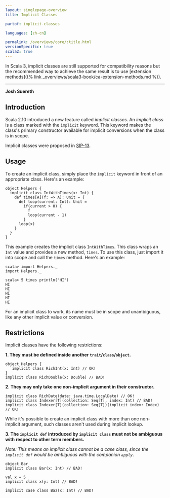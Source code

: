 ```yaml
---
layout: singlepage-overview
title: Implicit Classes

partof: implicit-classes

languages: [zh-cn]

permalink: /overviews/core/:title.html
versionSpecific: true
scala2: true
---
```


In Scala 3, implicit classes are still supported for compatibility reasons but the recommended way to achieve the same result is to use [extension methods]({% link _overviews/scala3-book/ca-extension-methods.md %}).

---

**Josh Suereth**

## Introduction

Scala 2.10 introduced a new feature called *implicit classes*.  An *implicit class* is a class
marked with the `implicit` keyword.  This keyword makes the class's primary constructor available
for implicit conversions when the class is in scope.

Implicit classes were proposed in [SIP-13](https://docs.scala-lang.org/sips/pending/implicit-classes.html).

## Usage

To create an implicit class, simply place the `implicit` keyword in front of an appropriate
class.  Here's an example:

    object Helpers {
      implicit class IntWithTimes(x: Int) {
        def times[A](f: => A): Unit = {
          def loop(current: Int): Unit =
            if(current > 0) {
              f
              loop(current - 1)
            }
          loop(x)
        }
      }
    }

This example creates the implicit class `IntWithTimes`.  This class wraps an `Int` value and provides
a new method, `times`.   To use this class, just import it into scope and call the `times` method.
Here's an example:

    scala> import Helpers._
    import Helpers._

    scala> 5 times println("HI")
    HI
    HI
    HI
    HI
    HI

For an implicit class to work, its name must be in scope and unambiguous, like any other implicit
value or conversion.


## Restrictions

Implicit classes have the following restrictions:

**1. They must be defined inside another `trait`/`class`/`object`.**


    object Helpers {
       implicit class RichInt(x: Int) // OK!
    }
    implicit class RichDouble(x: Double) // BAD!


**2. They may only take one non-implicit argument in their constructor.**


    implicit class RichDate(date: java.time.LocalDate) // OK!
    implicit class Indexer[T](collection: Seq[T], index: Int) // BAD!
    implicit class Indexer[T](collection: Seq[T])(implicit index: Index) // OK!


While it's possible to create an implicit class with more than one non-implicit argument, such classes
aren't used during implicit lookup.


**3. The `implicit def` introduced by `implicit class` must not be ambiguous with respect to other term members.**

*Note: This means an implicit class cannot be a case class, since the `implicit def` would be ambiguous with the companion `apply`*.

    object Bar
    implicit class Bar(x: Int) // BAD!

    val x = 5
    implicit class x(y: Int) // BAD!

    implicit case class Baz(x: Int) // BAD!
